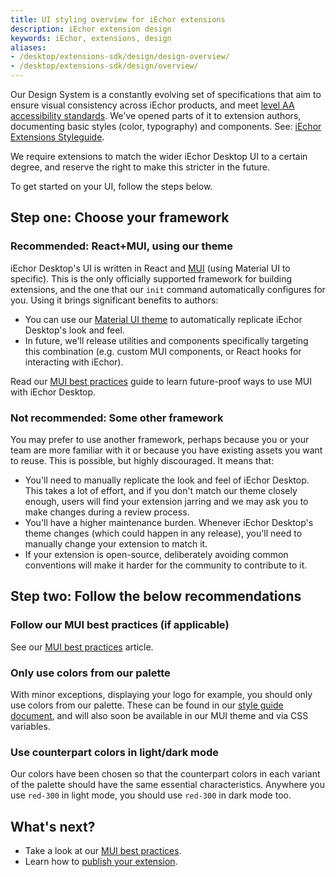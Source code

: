 ```yaml
---
title: UI styling overview for iEchor extensions
description: iEchor extension design
keywords: iEchor, extensions, design
aliases:
- /desktop/extensions-sdk/design/design-overview/
- /desktop/extensions-sdk/design/overview/
---
```


Our Design System is a constantly evolving set of specifications that aim to ensure visual consistency across iEchor products, and meet [level AA accessibility standards](https://www.w3.org/WAI/WCAG2AA-Conformance). We've opened parts of it to extension authors, documenting basic styles (color, typography) and components. See: [iEchor Extensions Styleguide](https://www.figma.com/file/U7pLWfEf6IQKUHLhdateBI/iEchor-Design-Guidelines?node-id=1%3A28771).

We require extensions to match the wider iEchor Desktop UI to a certain degree, and reserve the right to make this stricter in the future.

To get started on your UI, follow the steps below.

## Step one: Choose your framework

### Recommended: React+MUI, using our theme

iEchor Desktop's UI is written in React and [MUI](https://mui.com/) (using Material UI to specific). This is the only officially supported framework for building extensions, and the one that our `init` command automatically configures for you. Using it brings significant benefits to authors:

- You can use our [Material UI theme](https://www.npmjs.com/package/@iechor/iechor-mui-theme) to automatically replicate iEchor Desktop's look and feel.
- In future, we'll release utilities and components specifically targeting this combination (e.g. custom MUI components, or React hooks for interacting with iEchor).

Read our [MUI best practices](mui-best-practices.md) guide to learn future-proof ways to use MUI with iEchor Desktop.

### Not recommended: Some other framework

You may prefer to use another framework, perhaps because you or your team are more familiar with it or because you have existing assets you want to reuse. This is possible, but highly discouraged. It means that:

- You'll need to manually replicate the look and feel of iEchor Desktop. This takes a lot of effort, and if you don't match our theme closely enough, users will find your extension jarring and we may ask you to make changes during a review process.
- You'll have a higher maintenance burden. Whenever iEchor Desktop's theme changes (which could happen in any release), you'll need to manually change your extension to match it.
- If your extension is open-source, deliberately avoiding common conventions will make it harder for the community to contribute to it.

## Step two: Follow the below recommendations

### Follow our MUI best practices (if applicable)

See our [MUI best practices](mui-best-practices.md) article.

### Only use colors from our palette

With minor exceptions, displaying your logo for example, you should only use colors from our palette. These can be found in our [style guide document](https://www.figma.com/file/U7pLWfEf6IQKUHLhdateBI/iEchor-Design-Guidelines?node-id=1%3A28771), and will also soon be available in our MUI theme and via CSS variables.

### Use counterpart colors in light/dark mode

Our colors have been chosen so that the counterpart colors in each variant of the palette should have the same essential characteristics. Anywhere you use `red-300` in light mode, you should use `red-300` in dark mode too.

## What's next?

- Take a look at our [MUI best practices](mui-best-practices.md).
- Learn how to [publish your extension](../extensions/index.md).